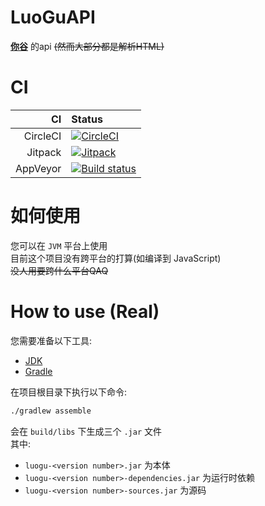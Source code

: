 # LuoGuAPI
[**你谷**](https://www.luogu.org) 的api ~~\(然而大部分都是解析HTML\)~~  

# CI
CI      |Status
-------:|:---------
CircleCI|[![CircleCI](https://circleci.com/gh/HoshinoTented/LuoGuAPI.svg?style=svg)](https://circleci.com/gh/HoshinoTented/LuoGuAPI)
Jitpack |[![Jitpack](https://jitpack.io/v/HoshinoTented/LuoGuAPI.svg)](https://jitpack.io/#HoshinoTented/LuoGuAPI)  
AppVeyor|[![Build status](https://ci.appveyor.com/api/projects/status/l66p8yqgxgjl9jph?svg=true)](https://ci.appveyor.com/project/HoshinoTented/luoguapi)

# 如何使用
您可以在 `JVM` 平台上使用  
目前这个项目没有跨平台的打算(如编译到 JavaScript)  
~~没人用要跨什么平台QAQ~~

# How to use (Real)
您需要准备以下工具: 
* [JDK](https://oracle.com)
* [Gradle](https://gradle.org)

在项目根目录下执行以下命令:
```bash
./gradlew assemble
```
会在 `build/libs` 下生成三个 `.jar` 文件  
其中:
* `luogu-<version number>.jar` 为本体  
* `luogu-<version number>-dependencies.jar` 为运行时依赖  
* `luogu-<version number>-sources.jar` 为源码
